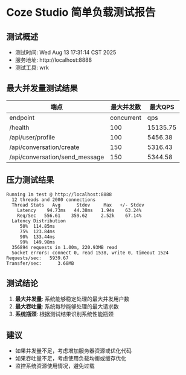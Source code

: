 # Coze Studio 简单负载测试报告

## 测试概述
- 测试时间: Wed Aug 13 17:31:14 CST 2025
- 服务地址: http://localhost:8888
- 测试工具: wrk

## 最大并发量测试结果

| 端点 | 最大并发数 | 最大QPS |
|------|------------|---------|
| endpoint | concurrent | qps |
| /health | 100 | 15135.75 |
| /api/user/profile | 100 | 5456.38 |
| /api/conversation/create | 150 | 5316.43 |
| /api/conversation/send_message | 150 | 5344.58 |

## 压力测试结果

```
Running 1m test @ http://localhost:8888
  12 threads and 2000 connections
  Thread Stats   Avg      Stdev     Max   +/- Stdev
    Latency    94.73ms   44.38ms   1.94s    63.24%
    Req/Sec   556.61    359.62     2.52k    67.14%
  Latency Distribution
     50%  114.85ms
     75%  123.84ms
     90%  133.44ms
     99%  149.98ms
  356894 requests in 1.00m, 220.93MB read
  Socket errors: connect 0, read 1538, write 0, timeout 1524
Requests/sec:   5939.67
Transfer/sec:      3.68MB
```

## 测试结论

1. **最大并发量**: 系统能够稳定处理的最大并发用户数
2. **最大吞吐量**: 系统每秒能够处理的最大请求数
3. **系统瓶颈**: 根据测试结果识别系统性能瓶颈

## 建议

- 如果并发量不足，考虑增加服务器资源或优化代码
- 如果吞吐量不足，考虑使用负载均衡或缓存优化
- 监控系统资源使用情况，避免过载

